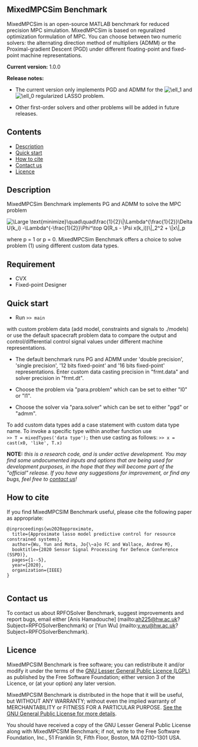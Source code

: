 ## MixedMPCSim Benchmark

MixedMPCSim is an open-source MATLAB benchmark for reduced precision MPC simulation. MixedMPCSim is based on reguralized optimization formulation of MPC. You can choose between two numeric solvers: the alternating direction method of multipliers (ADMM) or the Proximal-gradient Descent (PGD) under different floating-point and fixed-point machine representations.  

**Current version:** 1.0.0

**Release notes:** 

* The current version only implements PGD and ADMM for the <img src="https://latex.codecogs.com/svg.latex?\Large&space;\ell_1" title="\ell_1" /> and <img src="https://latex.codecogs.com/svg.latex?\Large&space;\ell_0" title="\ell_0" /> regularized LASSO problem.

* Other first-order solvers and other problems will be added in future releases. 

## Contents
* [Description](#Description)
* [Quick start](#QuickStart)
* [How to cite](#References)
* [Contact us](#Contacts)
* [Licence](#Licence)


## Description<a name="Description"></a>

MixedMPCSim Benchmark implements PG and ADMM to solve the MPC problem

<img src="https://latex.codecogs.com/svg.latex?\Large&space;(1)\quad\quad\frac{1}{2}\|\Lambda^{\frac{1}{2}}\Delta U(k_i) -\Lambda^{-\frac{1}{2}}\Phi^\top Q(R_s - \Psi x(k_i))\|_2^2 + \|x\|_p" title="\Large \text{minimize}\quad\quad\frac{1}{2}\|\Lambda^{\frac{1}{2}}\Delta U(k_i) -\Lambda^{-\frac{1}{2}}\Phi^\top Q(R_s - \Psi x(k_i))\|_2^2 + \|x\|_p" />

where p = 1 or p = 0. MixedMPCSim Benchmark offers a choice to solve problem (1) using different custom data types.

## Requirement<a name="Requirement"></a>

* CVX
* Fixed-point Designer

## Quick start<a name="QuickStart"></a>

* Run
 	`` >> main ``

with custom problem data (add model, constraints and signals to ./models) or use the default spacecraft problem data to compare the output and control/differential control signal values under different machine representations. 

* The default benchmark runs PG and ADMM under 'double precision', 'single precision', '12 bits fixed-point' and  '16 bits fixed-point' representations. Enter custom data casting precision in "frmt.data" and solver precision in "frmt.dt". 

* Choose the problem via "para.problem" which can be set to either "l0" or "l1".
* Choose the solver via "para.solver"  which can be set to either "pgd" or "admm". 

To add custom data types add a case statement with custom data type name. To invoke a specific type within another function use  
	`` >> T = mixedTypes('data type'); ``
then use casting as follows:
	`` >> x = cast(x0, 'like', T.x) ``

	
**NOTE:** _this is a research code, and is under active development. You may find 
some undocumented inputs and options that are being used for development 
purposes, in the hope that they will become part of the "official" release. If 
you have any suggestions for improvement, or find any bugs, feel free to [contact us](#Contacts)!_


## How to cite<a name="References"></a>

If you find MixedMPCSIM Benchmark useful, please cite the following paper as appropriate:

```
@inproceedings{wu2020approximate,
  title={Approximate lasso model predictive control for resource constrained systems},
  author={Wu, Yun and Mota, Jo{\~a}o FC and Wallace, Andrew M},
  booktitle={2020 Sensor Signal Processing for Defence Conference (SSPD)},
  pages={1--5},
  year={2020},
  organization={IEEE}
}
	
```

## Contact us<a name="Contacts"></a>
To contact us about RPFOSolver Benchmark, suggest improvements and report bugs, email either [Anis Hamadouche] (mailto:ah225@hw.ac.uk?Subject=RPFOSolverBenchmark) or [Yun Wu] (mailto:y.wu@hw.ac.uk?Subject=RPFOSolverBenchmark).


## Licence<a name="Licence"></a>

MixedMPCSIM Benchmark is free software; you can redistribute it and/or modify it under the terms 
of the [GNU Lesser General Public Licence (LGPL)](https://www.gnu.org/licenses/lgpl-3.0.en.html) as published by the Free Software
Foundation; either version 3 of the Licence, or (at your option) any later version.

MixedMPCSIM Benchmark  is distributed in the hope that it will be useful, but WITHOUT ANY WARRANTY;
without even the implied warranty of MERCHANTABILITY or FITNESS FOR A PARTICULAR
PURPOSE. [See the GNU General Public License for more details](https://www.gnu.org/licenses/gpl-3.0.en.html).

You should have received a copy of the GNU Lesser General Public License along 
with MixedMPCSIM Benchmark; if not, write to the Free Software Foundation, Inc., 51 Franklin St, Fifth Floor, Boston, MA 02110-1301 USA.

